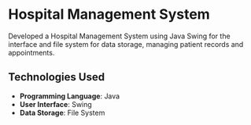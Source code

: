 # Hospital Management System

Developed a Hospital Management System using Java Swing for the interface and file system for data storage, managing patient records and appointments.

## Technologies Used

- **Programming Language**: Java
- **User Interface**: Swing
- **Data Storage**: File System
